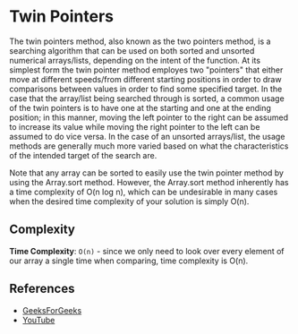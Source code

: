 # Twin Pointers

The twin pointers method, also known as the two pointers method, is a searching algorithm 
that can be used on both sorted and unsorted numerical arrays/lists, depending on the intent of the function. 
At its simplest form the twin pointer method employes two "pointers" that either move at different 
speeds/from different starting positions in order to draw comparisons between values in order to 
find some specified target. In the case that the array/list being searched through is sorted, 
a common usage of the twin pointers is to have one at the starting and one at the ending position; 
in this manner, moving the left pointer to the right can be assumed to increase its value while moving 
the right pointer to the left can be assumed to do vice versa. In the case of an unsorted arrays/list, 
the usage methods are generally much more varied based on what the characteristics of the intended 
target of the search are.

Note that any array can be sorted to easily use the twin pointer method by using the Array.sort method.
However, the Array.sort method inherently has a time complexity of O(n log n), which can be undesirable
in many cases when the desired time complexity of your solution is simply O(n).

## Complexity

**Time Complexity**: `O(n)` - since we only need to look over every element of our array a single time when comparing, time complexity is O(n).

## References

- [GeeksForGeeks](https://www.geeksforgeeks.org/two-pointers-technique/)
- [YouTube](https://youtu.be/VEPCm3BCtik?si=rH9O1My7Ym_83FrR)
